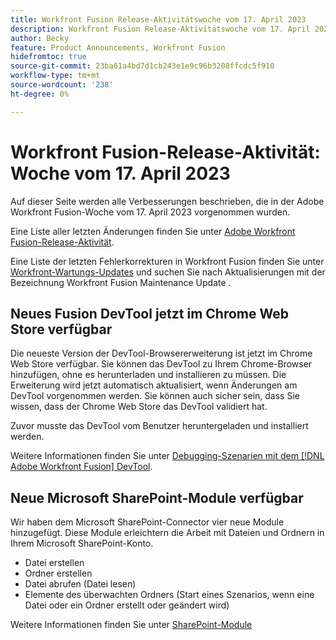 ```yaml
---
title: Workfront Fusion Release-Aktivitätswoche vom 17. April 2023
description: Workfront Fusion Release-Aktivitätswoche vom 17. April 2023
author: Becky
feature: Product Announcements, Workfront Fusion
hidefromtoc: true
source-git-commit: 23ba61a4bd7d1cb243e1e9c96b3208ffcdc5f910
workflow-type: tm+mt
source-wordcount: '238'
ht-degree: 0%

---
```


# Workfront Fusion-Release-Aktivität: Woche vom 17. April 2023

Auf dieser Seite werden alle Verbesserungen beschrieben, die in der Adobe Workfront Fusion-Woche vom 17. April 2023 vorgenommen wurden.

Eine Liste aller letzten Änderungen finden Sie unter [Adobe Workfront Fusion-Release-Aktivität](../../../product-announcements/product-releases/fusion-release-activity/fusion-release-activity.md).

Eine Liste der letzten Fehlerkorrekturen in Workfront Fusion finden Sie unter [Workfront-Wartungs-Updates](https://experienceleague.adobe.com/docs/workfront-known-issues/releases/current-updates.html) und suchen Sie nach Aktualisierungen mit der Bezeichnung Workfront Fusion Maintenance Update .

## Neues Fusion DevTool jetzt im Chrome Web Store verfügbar

Die neueste Version der DevTool-Browsererweiterung ist jetzt im Chrome Web Store verfügbar. Sie können das DevTool zu Ihrem Chrome-Browser hinzufügen, ohne es herunterladen und installieren zu müssen. Die Erweiterung wird jetzt automatisch aktualisiert, wenn Änderungen am DevTool vorgenommen werden. Sie können auch sicher sein, dass Sie wissen, dass der Chrome Web Store das DevTool validiert hat.

Zuvor musste das DevTool vom Benutzer heruntergeladen und installiert werden.

Weitere Informationen finden Sie unter [Debugging-Szenarien mit dem [!DNL Adobe Workfront Fusion] DevTool](../../../workfront-fusion/scenarios/debug-scenarios-with-dev-tool.md).

## Neue Microsoft SharePoint-Module verfügbar

Wir haben dem Microsoft SharePoint-Connector vier neue Module hinzugefügt. Diese Module erleichtern die Arbeit mit Dateien und Ordnern in Ihrem Microsoft SharePoint-Konto.

* Datei erstellen
* Ordner erstellen
* Datei abrufen (Datei lesen)
* Elemente des überwachten Ordners (Start eines Szenarios, wenn eine Datei oder ein Ordner erstellt oder geändert wird)

Weitere Informationen finden Sie unter [SharePoint-Module](../../../workfront-fusion/apps-and-their-modules/sharepoint-modules.md)

<!--

## HTTP Make an API key OAuth request module now available for users in the EU

Now, users in the EU can use the universal HTTP to make OAuth requests using an API key.

Previously, this module was available only to organizations outside of the EU.

For more information, see [HTTP >[!UICONTROL Make an API Key Authorization request]](help/quicksilver/workfront-fusion/apps-and-their-modules/http-modules/http-module-make-an-api-key-auth-request.md)

-->

<!--

## Airtable connector and modules now available

You can now use Workfront Fusion to connect to your Airtable account.

With the Airtable modules, you can:

* Create, read,update, or delete a record
* Search records based on criteria you specify
* Start a scenario when a record is created or updated, or when a new response is received
* Make a custom API call to the Airtable API

For more information see [Airtable modules](../../../workfront-fusion/apps-and-their-modules/airtable-modules.md)

-->

<!--

## Docusign connector and modules now available in the EU

Fusion users in the EU can now use Fusion to connect to a Docusign account. With the Docusign modules, you can:

* Trigger a scenario when an envelope changes its status
* Create an envelope
* Read, send, or add a recipient to an existing envelope
* Add or modify custom fields in documents
* Download a document as a filed
* Upload a file to an envelope
* Perform a custom API call

For more information, see [DocuSign modules](../../../workfront-fusion/apps-and-their-modules/docusign-modules.md).

-->

